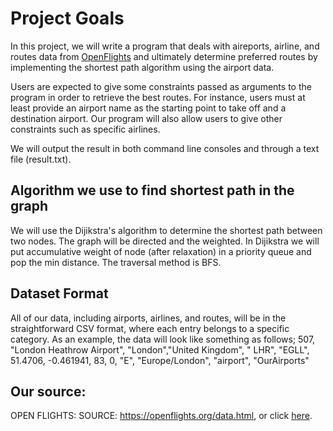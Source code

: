 # Project Goals
In this project, we will write a program that deals with aireports, airline, and routes data from [OpenFlights](https://openflights.org/data.html) and ultimately determine preferred routes by implementing the shortest path algorithm using the airport data. 

Users are expected to give some constraints passed as arguments to the program in order to retrieve the best routes. For instance, users must at least provide an airport name as the starting point to take off and a destination airport. Our program will also allow users to give other constraints such as specific airlines.

We will output the result in both command line consoles and through a text file (result.txt).

## Algorithm we use to find shortest path in the graph
We will use the Dijikstra's algorithm to determine the shortest path between two nodes. The graph will be directed and the weighted. In Dijikstra we will put accumulative weight of node (after relaxation) in a priority queue and pop the min distance. The traversal method is BFS.

## Dataset Format
All of our data, including airports, airlines, and routes, will be in the straightforward CSV format, where each entry belongs to a specific category. 
As an example, the data will look like something as follows;
507, "London Heathrow Airport", "London","United Kingdom", " LHR", "EGLL",  51.4706, -0.461941, 83, 0, "E", "Europe/London", "airport", "OurAirports"
## Our source:
OPEN FLIGHTS:
SOURCE: https://openflights.org/data.html, or click [here](https://openflights.org/data.html).

